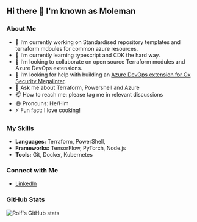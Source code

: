 <!--
**RolfMoleman/RolfMoleman** is a ✨ _special_ ✨ repository because its `README.md` (this file) appears on your GitHub profile.
-->
## Hi there 👋 I'm known as Moleman

### About Me
- 🔭 I’m currently working on Standardised repository templates and terraform mdoules for common azure resources.
- 🌱 I’m currently learning typescript and CDK the hard way.
- 👯 I’m looking to collaborate on open source Terraform modules and Azure DevOps extensions.
- 🤔 I’m looking for help with building an [Azure DevOps extension for Ox Security Megalinter](https://github.com/DownAtTheBottomOfTheMoleHole/megalinter_ado_extension).
- 💬 Ask me about Terraform, Powershell and Azure
- 📫 How to reach me: please tag me in relevant discussions
- 😄 Pronouns: He/Him
- ⚡ Fun fact: I love cooking!

### My Skills
- **Languages:** Terraform, PowerShell, 
- **Frameworks:** TensorFlow, PyTorch, Node.js
- **Tools:** Git, Docker, Kubernetes

### Connect with Me
- [LinkedIn]([https://www.linkedin.com/in/your-profile](https://www.linkedin.com/in/carlrdawson/))

### GitHub Stats
![Rolf's GitHub stats](https://github-readme-stats.vercel.app/api?username=RolfMoleman&show_icons=true&theme=radical)
